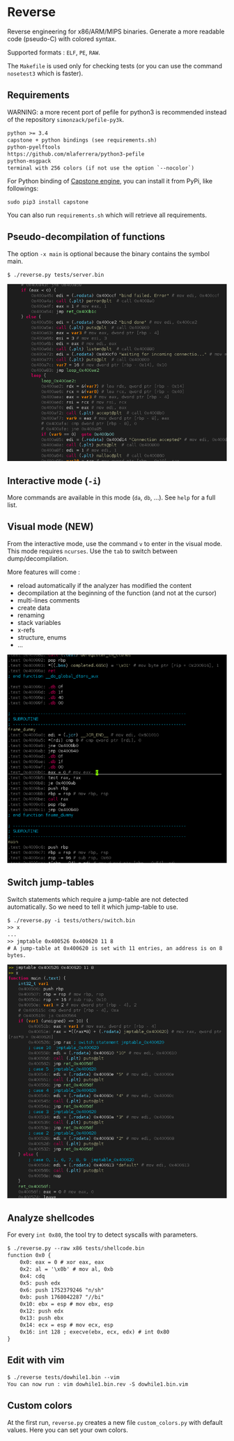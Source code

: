 Reverse
=======

Reverse engineering for x86/ARM/MIPS binaries. Generate a more readable code
(pseudo-C) with colored syntax.

Supported formats : `ELF`, `PE`, `RAW`.


The `Makefile` is used only for checking tests (or you can use the
command `nosetest3` which is faster).


## Requirements

WARNING: a more recent port of pefile for python3 is recommended instead
of the repository `simonzack/pefile-py3k`.

    python >= 3.4
    capstone + python bindings (see requirements.sh)
    python-pyelftools
    https://github.com/mlaferrera/python3-pefile
    python-msgpack
    terminal with 256 colors (if not use the option `--nocolor`)

For Python binding of [Capstone engine](http://www.capstone-engine.org), you 
can install it from PyPi, like followings: 

    sudo pip3 install capstone

You can also run `requirements.sh` which will retrieve all requirements.


## Pseudo-decompilation of functions

The option `-x main` is optional because the binary contains the symbol main.

    $ ./reverse.py tests/server.bin

![reverse](/images/screenshot.png?raw=true)


## Interactive mode (`-i`)

More commands are available in this mode (`da`, `db`, ...). See `help`
for a full list.


## Visual mode (NEW)

From the interactive mode, use the command `v` to enter in the visual mode.
This mode requires `ncurses`. Use the `tab` to switch between dump/decompilation.

More features will come :

* reload automatically if the analyzer has modified the content
* decompilation at the beginning of the function (and not at the cursor)
* multi-lines comments
* create data
* renaming
* stack variables
* x-refs
* structure, enums
* ...

![reverse](/images/visual.png?raw=true)


## Switch jump-tables

Switch statements which require a jump-table are not detected automatically.
So we need to tell it which jump-table to use.

    $ ./reverse.py -i tests/others/switch.bin
    >> x
    ...
    >> jmptable 0x400526 0x400620 11 8 
    # A jump-table at 0x400620 is set with 11 entries, an address is on 8 bytes.

![reverse](/images/switch.png?raw=true)


## Analyze shellcodes

For every `int 0x80`, the tool try to detect syscalls with parameters.

    $ ./reverse.py --raw x86 tests/shellcode.bin
    function 0x0 {
        0x0: eax = 0 # xor eax, eax
        0x2: al = '\x0b' # mov al, 0xb
        0x4: cdq
        0x5: push edx
        0x6: push 1752379246 "n/sh"
        0xb: push 1768042287 "//bi"
        0x10: ebx = esp # mov ebx, esp
        0x12: push edx
        0x13: push ebx
        0x14: ecx = esp # mov ecx, esp
        0x16: int 128 ; execve(ebx, ecx, edx) # int 0x80
    }


## Edit with vim

    $ ./reverse tests/dowhile1.bin --vim
    You can now run : vim dowhile1.bin.rev -S dowhile1.bin.vim


## Custom colors

At the first run, `reverse.py` creates a new file `custom_colors.py` with
default values. Here you can set your own colors.
